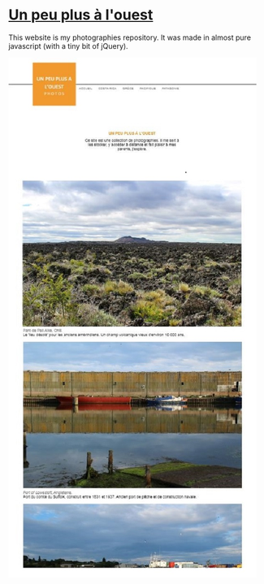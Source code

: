 # [Un peu plus à l'ouest](http://unpeuplusalouest.fr/)

This website is my photographies repository. It was made in almost pure javascript (with a tiny bit of jQuery).

<img src="vignette.jpg" alt="picture of website" style="lenght:600px;"/>
